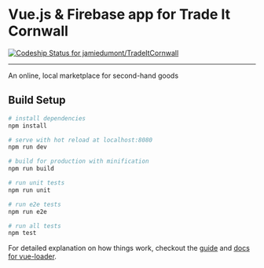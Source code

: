 Vue.js &amp; Firebase app for Trade It Cornwall
=======

[ ![Codeship Status for jamiedumont/TradeItCornwall](https://codeship.com/projects/2becedc0-1f85-0134-2b71-3ae309bf0e43/status?branch=master)](https://codeship.com/projects/160378)

---

An online, local marketplace for second-hand goods

## Build Setup

``` bash
# install dependencies
npm install

# serve with hot reload at localhost:8080
npm run dev

# build for production with minification
npm run build

# run unit tests
npm run unit

# run e2e tests
npm run e2e

# run all tests
npm test
```

For detailed explanation on how things work, checkout the [guide](http://vuejs-templates.github.io/webpack/) and [docs for vue-loader](http://vuejs.github.io/vue-loader).
